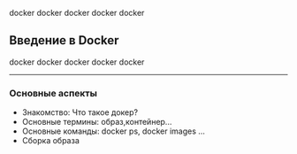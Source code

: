 docker docker docker
docker docker

## Введение в Docker

docker docker
docker docker docker

---

### Основные аспекты

- Знакомство: Что такое докер?
- Основные термины: образ,контейнер...
- Основные команды: docker ps, docker images ...
- Сборка образа
